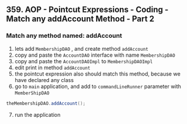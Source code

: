## 359. AOP - Pointcut Expressions - Coding - Match any addAccount Method - Part 2

### Match any method named: addAccount 
1. lets add `MembershipDAO` , and create method `addAccount`
2. copy and paste the `AccountDAO`  interface with name `MembershipDAO`
3. copy and paste the `AccountDAOImpl` to `MembershipDAOImpl`
4. edit print in method `addAccount`
5. the pointcut expression also should match this method, because we have declared any class 
6. go to `main` application, and add to `commandLineRunner` parameter with `MemberShipDAO`
```java
theMembershipDAO.addAccount(); 
```
7. run the application